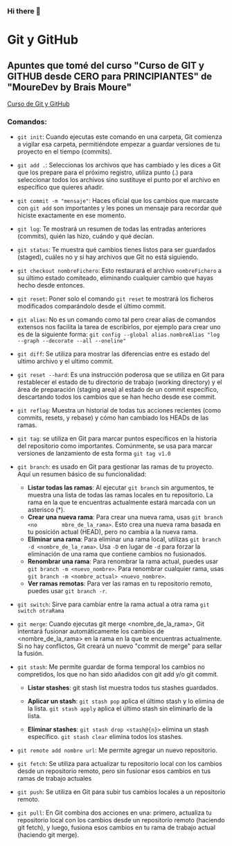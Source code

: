 ### Hi there 👋

# Git y GitHub

## Apuntes que tomé del curso "Curso de GIT y GITHUB desde CERO para PRINCIPIANTES" de "MoureDev by Brais Moure"
[Curso de Git y GitHub](https://www.youtube.com/watch?v=3GymExBkKjE)

### Comandos:

- `git init`: Cuando ejecutas este comando en una carpeta, Git comienza a vigilar esa carpeta, permitiéndote empezar a guardar versiones de tu proyecto en el tiempo (commits).

- `git add .`: Seleccionas los archivos que has cambiado y les dices a Git que los prepare para el próximo registro, utiliza punto (.) para seleccionar todos los archivos sino sustituye el punto por el archivo en específico que quieres añadir.

- `git commit -m "mensaje"`: Haces oficial que los cambios que marcaste con `git add` son importantes y les pones un mensaje para recordar qué hiciste exactamente en ese momento.

- `git log`: Te mostrará un resumen de todas las entradas anteriores (commits), quién las hizo, cuándo y qué decían.

- `git status`: Te muestra qué cambios tienes listos para ser guardados (staged), cuáles no y si hay archivos que Git no está siguiendo.

- `git checkout nombreFichero`: Esto restaurará el archivo `nombreFichero` a su último estado comiteado, eliminando cualquier cambio que hayas hecho desde entonces.

- `git reset`: Poner solo el comando `git reset` te mostrará los ficheros modificados comparándolo desde el último commit.

- `git alias`: No es un comando como tal pero crear alias de comandos extensos nos facilita la tarea de escribirlos, por ejemplo para crear uno es de la siguiente forma: `git config --global alias.nombreAlias "log --graph --decorate --all --oneline"`

- `git diff`: Se utiliza para mostrar las diferencias entre es estado del ultimo archivo y el ultimo commit.

-  `git reset --hard`: Es una instrucción poderosa que se utiliza en Git para restablecer el estado de tu directorio de trabajo (working directory) y el área de preparación (staging area) al estado de un commit específico, descartando todos los cambios que se han hecho desde ese commit.

-  `git reflog`: Muestra un historial de todas tus acciones recientes (como commits, resets, y rebase) y cómo han cambiado los HEADs de las ramas.

- `git tag`: se utiliza en Git para marcar puntos específicos en la historia del repositorio como importantes. Comúnmente, se usa para marcar versiones de lanzamiento de esta forma `git tag v1.0`

- `git branch`: es usado en Git para gestionar las ramas de tu proyecto. Aquí un resumen básico de su funcionalidad:
  - **Listar todas las ramas**: Al ejecutar `git branch` sin argumentos, te muestra una lista de todas las ramas locales en tu repositorio. La rama en la que te encuentras actualmente estará marcada con un asterisco (*).
  - **Crear una nueva rama**: Para crear una nueva rama, usas `git branch <no        mbre_de_la_rama>`. Esto crea una nueva rama basada en tu posición actual (HEAD), pero no cambia a la nueva rama.
  - **Eliminar una rama**: Para eliminar una rama local, utilizas `git branch -d <nombre_de_la_rama>`. Usa `-D` en lugar de `-d` para forzar la eliminación de una rama que contiene cambios no fusionados.
  - **Renombrar una rama**: Para renombrar la rama actual, puedes usar `git branch -m <nuevo_nombre>`. Para renombrar cualquier rama, usas `git branch -m <nombre_actual> <nuevo_nombre>`.
  - **Ver ramas remotas**: Para ver las ramas en tu repositorio remoto, puedes usar `git branch -r`.

- `git switch`: Sirve para cambiar entre la rama actual a otra rama `git switch otraRama`

- `git merge`: Cuando ejecutas git merge <nombre_de_la_rama>, Git intentará fusionar automáticamente los cambios de <nombre_de_la_rama> en la rama en la que te encuentras actualmente. Si no hay conflictos, Git creará un nuevo "commit de merge" para sellar la fusión.

- `git stash`: Me permite guardar de forma temporal los cambios no compretidos, los que no han sido añadidos con git add y/o git commit.
  - **Listar stashes**: git stash list muestra todos tus stashes guardados.

  - **Aplicar un stash**:
  `git stash pop` aplica el último stash y lo elimina de la lista.
  `git stash apply` aplica el último stash sin eliminarlo de la lista.
  - **Eliminar stashes**:
  `git stash drop <stash@{n}>` elimina un stash específico.
  `git stash clear` elimina todos los stashes.

- `git remote add nombre url`:  Me permite agregar un nuevo repositorio.

- `git fetch`: Se utiliza para actualizar tu repositorio local con los cambios desde un repositorio remoto, pero sin fusionar esos cambios en tus ramas de trabajo actuales

- `git push`: Se utiliza en Git para subir tus cambios locales a un repositorio remoto.

- `git pull`: En Git combina dos acciones en una: primero, actualiza tu repositorio local con los cambios desde un repositorio remoto (haciendo git fetch), y luego, fusiona esos cambios en tu rama de trabajo actual (haciendo git merge).
